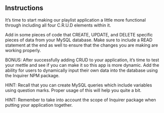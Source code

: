 ## Instructions

It’s time to start making our playlist application a little more functional through including all four C.R.U.D elements within it.

Add in some pieces of code that CREATE, UPDATE, and DELETE specific pieces of data from your MySQL database. Make sure to include a READ statement at the end as well to ensure that the changes you are making are working properly.

BONUS: After successfully adding CRUD to your application, it’s time to test your mettle and see if you can make it so this app is more dynamic. Add the ability for users to dynamically input their own data into the database using the Inquirer NPM package.

HINT: Recall that you can create MySQL queries which include variables using question marks. Proper usage of this will help you quite a bit.

HINT: Remember to take into account the scope of Inquirer package when putting your application together.